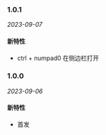 ### 1.0.1

_2023-09-07_

#### 新特性

- ctrl + numpad0 在侧边栏打开

### 1.0.0

_2023-09-06_

#### 新特性

- 首发
